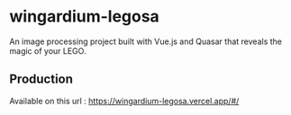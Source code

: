 # wingardium-legosa

An image processing project built with Vue.js and Quasar that reveals the magic of your LEGO.

## Production

Available on this url : https://wingardium-legosa.vercel.app/#/
